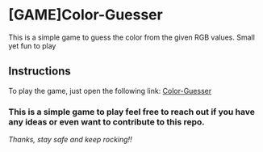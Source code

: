 # [GAME]Color-Guesser
This is a simple game to guess the color from the given RGB values. Small yet fun to play

## Instructions 
To play the game, just open the following link: [Color-Guesser](https://phanindra-max.github.io/game-color_guesser/)

### This is a simple game to play feel free to reach out if you have any ideas or even want to contribute to this repo.

_Thanks, stay safe and keep rocking!!_
